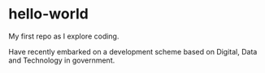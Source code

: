 # hello-world
My first repo as I explore coding.

Have recently embarked on a development scheme based on Digital, Data and Technology in government.
